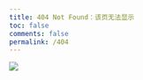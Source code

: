 ```yaml
---
title: 404 Not Found：该页无法显示
toc: false
comments: false
permalink: /404
---
```


![](https://upload-images.jianshu.io/upload_images/13783432-ba3b53c72f39e66f.png?imageMogr2/auto-orient/strip%7CimageView2/2/w/1240)